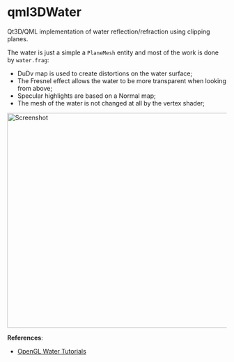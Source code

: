 # qml3DWater

Qt3D/QML implementation of water reflection/refraction using clipping planes. 

The water is just a simple a `PlaneMesh` entity and most of the work is done by `water.frag`:

- DuDv map is used to create distortions on the water surface;
- The Fresnel effect allows the water to be more transparent when looking from above;
- Specular highlights are based on a Normal map;
- The mesh of the water is not changed at all by the vertex shader;

<img src="screenshot.gif" alt="Screenshot" width="800" height="492">

**References**:

- [OpenGL Water Tutorials](https://www.youtube.com/playlist?list=PLRIWtICgwaX23jiqVByUs0bqhnalNTNZh)
